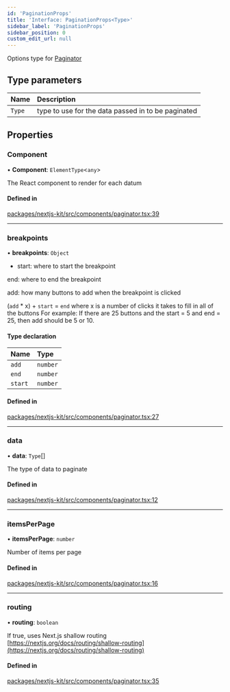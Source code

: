 ```yaml
---
id: 'PaginationProps'
title: 'Interface: PaginationProps<Type>'
sidebar_label: 'PaginationProps'
sidebar_position: 0
custom_edit_url: null
---
```


Options type for [Paginator](../modules.md#paginator)

## Type parameters

| Name   | Description                                        |
| :----- | :------------------------------------------------- |
| `Type` | type to use for the data passed in to be paginated |

## Properties

### Component

• **Component**: `ElementType`<`any`\>

The React component to render for each datum

#### Defined in

[packages/nextjs-kit/src/components/paginator.tsx:39](https://github.com/pantheon-systems/decoupled-kit-js/blob/c3dc8b3da/packages/nextjs-kit/src/components/paginator.tsx#L39)

---

### breakpoints

• **breakpoints**: `Object`

- start: where to start the breakpoint

end: where to end the breakpoint

add: how many buttons to add when the breakpoint is clicked

(`add` \* x) + `start` = `end` where x is a number of clicks it takes to fill in
all of the buttons For example: If there are 25 buttons and the start = 5 and
end = 25, then add should be 5 or 10.

#### Type declaration

| Name    | Type     |
| :------ | :------- |
| `add`   | `number` |
| `end`   | `number` |
| `start` | `number` |

#### Defined in

[packages/nextjs-kit/src/components/paginator.tsx:27](https://github.com/pantheon-systems/decoupled-kit-js/blob/c3dc8b3da/packages/nextjs-kit/src/components/paginator.tsx#L27)

---

### data

• **data**: `Type`[]

The type of data to paginate

#### Defined in

[packages/nextjs-kit/src/components/paginator.tsx:12](https://github.com/pantheon-systems/decoupled-kit-js/blob/c3dc8b3da/packages/nextjs-kit/src/components/paginator.tsx#L12)

---

### itemsPerPage

• **itemsPerPage**: `number`

Number of items per page

#### Defined in

[packages/nextjs-kit/src/components/paginator.tsx:16](https://github.com/pantheon-systems/decoupled-kit-js/blob/c3dc8b3da/packages/nextjs-kit/src/components/paginator.tsx#L16)

---

### routing

• **routing**: `boolean`

If true, uses Next.js shallow routing
[https://nextjs.org/docs/routing/shallow-routing](https://nextjs.org/docs/routing/shallow-routing)

#### Defined in

[packages/nextjs-kit/src/components/paginator.tsx:35](https://github.com/pantheon-systems/decoupled-kit-js/blob/c3dc8b3da/packages/nextjs-kit/src/components/paginator.tsx#L35)
